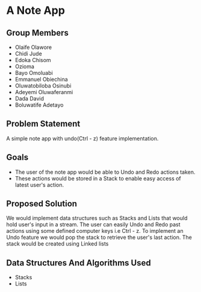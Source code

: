 # A Note App

## Group Members
- Olaife Olawore
- Chidi Jude
- Edoka Chisom
- Ozioma
- Bayo Omoluabi
- Emmanuel Obiechina
- Oluwatobiloba Osinubi
- Adeyemi Oluwaferanmi
- Dada David
- Boluwatife Adetayo

## Problem Statement
A simple note app with undo(Ctrl - z) feature implementation.

## Goals
- The user of the note app would be able to Undo and Redo actions taken.
- These actions would be stored in a Stack to enable easy access of latest user's action.

## Proposed Solution
We would implement data structures such as Stacks and Lists that would hold user's input in a stream. The user can easily Undo and Redo past actions using some defined computer keys i.e Ctrl - z. To implement an Undo feature we would pop the stack to retrieve the user's last action. The stack would be created using Linked lists

## Data Structures And Algorithms Used
- Stacks
- Lists
